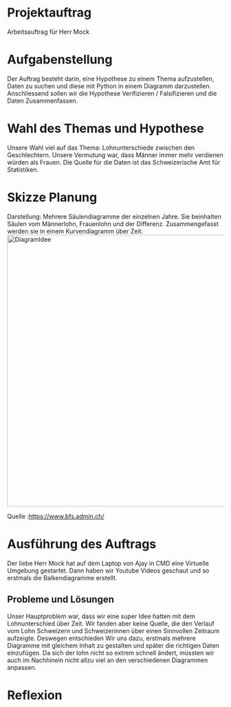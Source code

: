 # Projektauftrag
Arbeitsauftrag für Herr Mock

# Aufgabenstellung
Der Auftrag besteht darin, eine Hypothese zu einem Thema aufzustellen, Daten zu suchen und diese mit Python in einem Diagramm darzustellen. 
Anschliessend sollen wir  die Hypothese Verifizieren / Falsifizieren und die Daten Zusammenfassen.

# Wahl des Themas und Hypothese
Unsere Wahl viel auf das Thema: Lohnunterschiede zwischen den Geschlechtern. Unsere Vermutung war, dass Männer immer mehr verdienen würden als Frauen.
Die Quelle  für die Daten ist das Schweizerische Amt für Statistiken.

# Skizze Planung
Darstellung: Mehrere Säulendiagramme der einzelnen Jahre. Sie beinhalten Säulen vom Männerlohn, Frauenlohn und der Differenz. Zusammengefasst werden sie in einem Kurvendiagramm über Zeit.
<img width="631" alt="DiagramIdee" src="https://github.com/user-attachments/assets/327a9f41-6b03-4bae-aa81-762690e004d2">

Quelle :https://www.bfs.admin.ch/


# Ausführung des Auftrags
Der liebe Herr Mock hat auf dem Laptop von Ajay in CMD eine Virtuelle Umgebung gestartet. Dann haben wir Youtube Videos geschaut und so erstmals die Balkendiagramme erstellt.

## Probleme und Lösungen
Unser Hauptproblem war, dass wir eine super Idee hatten mit dem Lohnunterschied über Zeit. Wir fanden aber keine Quelle, die den Verlauf vom Lohn Schweizern und Schweizerinnen über einen Sinnvollen Zeitraum aufzeigte. Deswegen entschieden Wir uns dazu, erstmals mehrere Diagramme mit gleichem Inhalt zu gestalten und später die richtigen Daten einzufügen. Da sich der lohn nicht so extrem schnell ändert, müssten wir auch im Nachhinein nicht allzu viel an den verschiedenen Diagrammen anpassen.

# Reflexion

